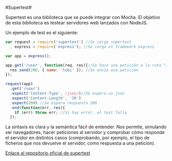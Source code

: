 #Supertest#

Supertest es una biblioteca que se puede integrar con Mocha. El objetivo de esta biblioteca es testear servidores web lanzados con NodeJS.

Un ejemplo de test es el siguiente:
```javascript
var request = require('supertest') //Se carga supertest
  , express = require('express'); //Se carga el framework express

var app = express();

app.get('/user', function(req, res){//Se hace una petición a la ruta "/user"
  res.send(200, { name: 'tobi' }); //Se envía esa petición
});

request(app)
  .get('/user')
  .expect('Content-Type', /json/)//Se espera un json
  .expect('Content-Length', '20')
  .expect(200) //Se espera respuesta 200
  .end(function(err, res){
    if (err) throw err; //Si hay error, el test falla
  });
```

La sintaxis es clara y la semántica fácil de entender. Nos permite, simulando ser navegadores, hacer peticiones al servidor y comprobar cómo responde el servidor en distintos casos (comprobando, por ejemplo, el tipo de ficheros que nos devuelve el servidor, como respuesta a una petición).



[Enlace al repositorio oficial de supertest](https://github.com/tj/supertest)